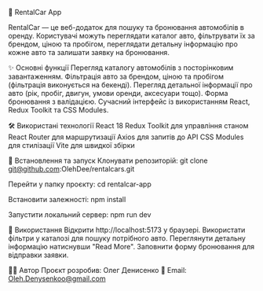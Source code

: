 🚗 RentalCar App

RentalCar — це веб-додаток для пошуку та бронювання автомобілів в оренду.
Користувачі можуть переглядати каталог авто, фільтрувати їх за брендом, ціною та пробігом, переглядати детальну інформацію про кожне авто та залишати заявку на бронювання.

✨ Основні функції
Перегляд каталогу автомобілів з посторінковим завантаженням.
Фільтрація авто за брендом, ціною та пробігом (фільтрація виконується на бекенді).
Перегляд детальної інформації про авто (рік, пробіг, двигун, умови оренди, аксесуари тощо).
Форма бронювання з валідацією.
Сучасний інтерфейс із використанням React, Redux Toolkit та CSS Modules.

🛠 Використані технології
React 18
Redux Toolkit для управління станом
React Router для маршрутизації
Axios для запитів до API
CSS Modules для стилізації
Vite для швидкої збірки

🚀 Встановлення та запуск
Клонувати репозиторій:
git clone git@github.com:OlehDee/rentalcars.git

Перейти у папку проєкту:
cd rentalcar-app

Встановити залежності:
npm install

Запустити локальний сервер:
npm run dev

📖 Використання
Відкрити http://localhost:5173 у браузері.
Використати фільтри у каталозі для пошуку потрібного авто.
Переглянути детальну інформацію натиснувши "Read More".
Заповнити форму бронювання для відправки заявки.

👨‍💻 Автор
Проєкт розробив: Олег Денисенко
📧 Email: Oleh.Denysenkoo@gmail.com
